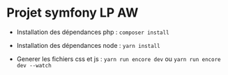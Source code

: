# Projet symfony LP AW
* Installation des dépendances php :
`composer install`

* Installation des dépendances node :
`yarn install`

* Generer les fichiers css et js :
`yarn run encore dev`
ou
`yarn run encore dev --watch`
